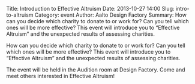 Title: Introduction to Effective Altruism
Date: 2013-10-27 14:00
Slug: intro-to-altruism
Category: event
Author: Aalto Design Factory
Summary: How can you decide which charity to donate to or work for? Can you tell which ones will be more effective? This event will introduce you to “Effective Altruism” and the unexpected results of assessing charities.



How can you decide which charity to donate to or work for? Can you tell which ones will be more effective? This event will introduce you to “Effective Altruism” and the unexpected results of assessing charities.

The event will be held in the Audition room at Design Factory. Come and meet others interested in Effective Altruism!
